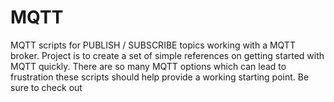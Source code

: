 # MQTT

MQTT scripts for PUBLISH / SUBSCRIBE topics working with a MQTT broker. Project is to create a set of simple references on getting started with MQTT quickly. There are so many MQTT options which can lead to frustration these scripts should help provide a working starting point. Be sure to check out 